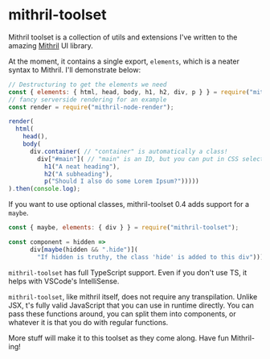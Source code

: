 # mithril-toolset

Mithril toolset is a collection of utils and extensions I've written to the amazing [Mithril](https://github.com/MithrilJS/mithril.js) UI library.

At the moment, it contains a single export, `elements`, which is a neater syntax to Mithril. I'll demonstrate below:

```JavaScript
// Destructuring to get the elements we need
const { elements: { html, head, body, h1, h2, div, p } } = require("mithril-toolset");
// fancy serverside rendering for an example
const render = require("mithril-node-render");

render(
  html(
    head(),
    body(
      div.container( // "container" is automatically a class!
        div["#main"]( // "main" is an ID, but you can put in CSS selectors here like "#main.header"
          h1("A neat heading"),
          h2("A subheading"),
          p("Should I also do some Lorem Ipsum?")))))
).then(console.log);
```

If you want to use optional classes, mithril-toolset 0.4 adds support for a `maybe`.

```JavaScript
const { maybe, elements: { div } } = require("mithril-toolset");

const component = hidden =>
      div[maybe(hidden && ".hide")](
        "If hidden is truthy, the class 'hide' is added to this div"))));
```

`mithril-toolset` has full TypeScript support. Even if you don't use TS, it helps with VSCode's IntelliSense.

`mithril-toolset`, like mithril itself, does not require any transpilation. Unlike JSX, t's fully valid JavaScript that you can use in runtime directly. You can pass these functions around, you can split them into components, or whatever it is that you do with regular functions.

More stuff will make it to this toolset as they come along. Have fun Mithril-ing!
